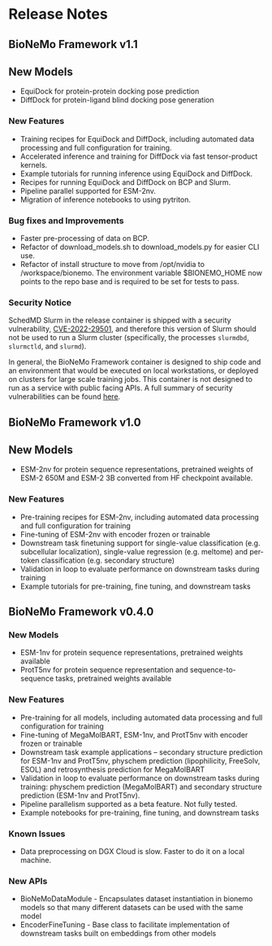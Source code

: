 # Release Notes
## BioNeMo Framework v1.1
## New Models
* EquiDock for protein-protein docking pose prediction
* DiffDock for protein-ligand blind docking pose generation

### New Features
* Training recipes for EquiDock and DiffDock, including automated data processing and full configuration for training.
* Accelerated inference and training for DiffDock via fast tensor-product kernels.
* Example tutorials for running inference using EquiDock and DiffDock.
* Recipes for running EquiDock and DiffDock on BCP and Slurm.
* Pipeline parallel supported for ESM-2nv.
* Migration of inference notebooks to using pytriton.

### Bug fixes and Improvements
* Faster pre-processing of data on BCP.
* Refactor of download_models.sh to download_models.py for easier CLI use.
* Refactor of install structure to move from /opt/nvidia to /workspace/bionemo. The environment variable $BIONEMO_HOME now points to the repo base and is required to be set for tests to pass.

### Security Notice

SchedMD Slurm in the release container is shipped with a security vulnerability, [CVE-2022-29501](https://ubuntu.com/security/CVE-2022-29501), and therefore this version of Slurm should not be used to run a Slurm cluster (specifically, the processes `slurmdbd`, `slurmctld`, and `slurmd`).

In general, the BioNeMo Framework container is designed to ship code and an environment that would be executed on local workstations, or deployed on clusters for large scale training jobs. This container is not designed to run as a service with public facing APIs. A full summary of security vulnerabilities can be found [here](https://catalog.ngc.nvidia.com/orgs/nvidia/teams/clara/containers/bionemo-framework/security).

## BioNeMo Framework v1.0
## New Models
* ESM-2nv for protein sequence representations, pretrained weights of ESM-2 650M and ESM-2 3B converted from HF checkpoint available.

### New Features
* Pre-training recipes for ESM-2nv, including automated data processing and full configuration for training
* Fine-tuning of ESM-2nv with encoder frozen or trainable
* Downstream task finetuning support for single-value classification (e.g. subcellular localization), single-value regression (e.g. meltome) and per-token classification (e.g. secondary structure)
* Validation in loop to evaluate performance on downstream tasks during training
* Example tutorials for pre-training, fine tuning, and downstream tasks

## BioNeMo Framework v0.4.0
### New Models
* ESM-1nv for protein sequence representations, pretrained weights available
* ProtT5nv for protein sequence representation and sequence-to-sequence tasks, pretrained weights available
### New Features
* Pre-training for all models, including automated data processing and full configuration for training
* Fine-tuning of MegaMolBART, ESM-1nv, and ProtT5nv with encoder frozen or trainable
* Downstream task example applications – secondary structure prediction for ESM-1nv and ProtT5nv, physchem prediction (lipophilicity, FreeSolv, ESOL) and retrosynthesis prediction for MegaMolBART
* Validation in loop to evaluate performance on downstream tasks during training: physchem prediction (MegaMolBART) and secondary structure prediction (ESM-1nv and ProtT5nv).
* Pipeline parallelism supported as a beta feature. Not fully tested.
* Example notebooks for pre-training, fine tuning, and downstream tasks

### Known Issues
* Data preprocessing on DGX Cloud is slow. Faster to do it on a local machine.
### New APIs
* BioNeMoDataModule - Encapsulates dataset instantiation in bionemo models so that many different datasets can be used with the same model
* EncoderFineTuning - Base class to facilitate implementation of downstream tasks built on embeddings from other models
